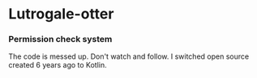 # Lutrogale-otter
### Permission check system
The code is messed up. Don't watch and follow.
I switched open source created 6 years ago to Kotlin.

